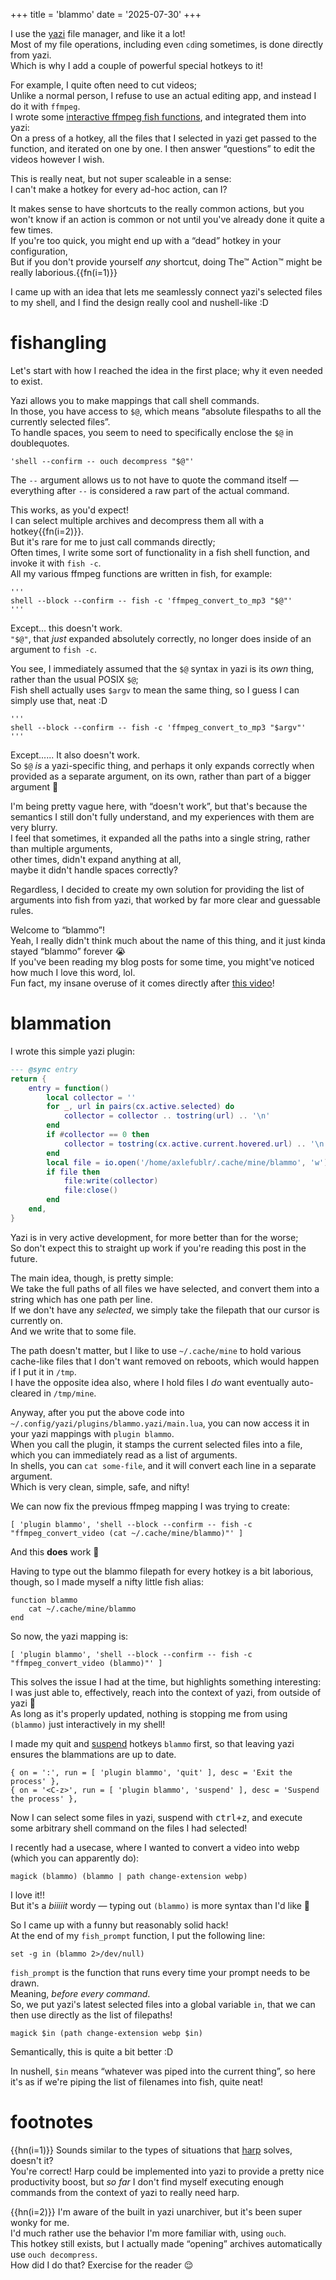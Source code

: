 +++
title = 'blammo'
date = '2025-07-30'
+++

I use the [yazi](https://github.com/sxyazi/yazi) file manager, and like it a lot! \
Most of my file operations, including even `cd`ing sometimes, is done directly from yazi. \
Which is why I add a couple of powerful special hotkeys to it!

For example, I quite often need to cut videos; \
Unlike a normal person, I refuse to use an actual editing app, and instead I do it with `ffmpeg`. \
I wrote some [interactive ffmpeg fish functions](https://github.com/Axlefublr/dotfiles/blob/main/fish/fun/ffmpeg.fish), and integrated them into yazi: \
On a press of a hotkey, all the files that I selected in yazi get passed to the function, and iterated on one by one.
I then answer “questions” to edit the videos however I wish.

This is really neat, but not super scaleable in a sense: \
I can't make a hotkey for every ad-hoc action, can I?

It makes sense to have shortcuts to the really common actions, but you won't know if an action is common or not until you've already done it quite a few times. \
If you're too quick, you might end up with a “dead” hotkey in your configuration, \
But if you don't provide yourself *any* shortcut, doing The™ Action™ might be really laborious.{{fn(i=1)}}

I came up with an idea that lets me seamlessly connect yazi's selected files to my shell, and I find the design really cool and nushell-like :D

# fishangling

Let's start with how I reached the idea in the first place; why it even needed to exist.

Yazi allows you to make mappings that call shell commands. \
In those, you have access to `$@`, which means “absolute filespaths to all the currently selected files”. \
To handle spaces, you seem to need to specifically enclose the `$@` in doublequotes.
```
'shell --confirm -- ouch decompress "$@"'
```
The `--` argument allows us to not have to quote the command itself — everything after `--` is considered a raw part of the actual command.

This works, as you'd expect! \
I can select multiple archives and decompress them all with a hotkey{{fn(i=2)}}. \
But it's rare for me to just call commands directly; \
Often times, I write some sort of functionality in a fish shell function, and invoke it with `fish -c`. \
All my various ffmpeg functions are written in fish, for example:
```
'''
shell --block --confirm -- fish -c 'ffmpeg_convert_to_mp3 "$@"'
'''
```
Except... this doesn't work. \
`"$@"`, that *just* expanded absolutely correctly, no longer does inside of an argument to `fish -c`.

You see, I immediately assumed that the `$@` syntax in yazi is its *own* thing, rather than the usual POSIX `$@`; \
Fish shell actually uses `$argv` to mean the same thing, so I guess I can simply use that, neat :D
```
'''
shell --block --confirm -- fish -c 'ffmpeg_convert_to_mp3 "$argv"'
'''
```
Except...... It also doesn't work. \
So `$@` *is* a yazi-specific thing, and perhaps it only expands correctly when provided as a separate argument, on its own, rather than part of a bigger argument 🧐

I'm being pretty vague here, with “doesn't work”, but that's because the semantics I still don't fully understand, and my experiences with them are very blurry. \
I feel that sometimes, it expanded all the paths into a single string, rather than multiple arguments, \
other times, didn't expand anything at all, \
maybe it didn't handle spaces correctly?

Regardless, I decided to create my own solution for providing the list of arguments into fish from yazi, that worked by far more clear and guessable rules.

Welcome to “blammo”! \
Yeah, I really didn't think much about the name of this thing, and it just kinda stayed “blammo” forever 😭 \
If you've been reading my blog posts for some time, you might've noticed how much I love this word, lol. \
Fun fact, my insane overuse of it comes directly after [this video](https://www.youtube.com/watch?v=Eqo7rMUKm9A)!

# blammation

I wrote this simple yazi plugin:

```lua
--- @sync entry
return {
	entry = function()
		local collector = ''
		for _, url in pairs(cx.active.selected) do
			collector = collector .. tostring(url) .. '\n'
		end
		if #collector == 0 then
			collector = tostring(cx.active.current.hovered.url) .. '\n'
		end
		local file = io.open('/home/axlefublr/.cache/mine/blammo', 'w')
		if file then
			file:write(collector)
			file:close()
		end
	end,
}
```

Yazi is in very active development, for more better than for the worse; \
So don't expect this to straight up work if you're reading this post in the future.

The main idea, though, is pretty simple: \
We take the full paths of all files we have selected, and convert them into a string which has one path per line. \
If we don't have any *selected*, we simply take the filepath that our cursor is currently on. \
And we write that to some file.

The path doesn't matter, but I like to use `~/.cache/mine` to hold various cache-like files that I don't want removed on reboots, which would happen if I put it in `/tmp`. \
I have the opposite idea also, where I hold files I *do* want eventually auto-cleared in `/tmp/mine`.

Anyway, after you put the above code into `~/.config/yazi/plugins/blammo.yazi/main.lua`, you can now access it in your yazi mappings with `plugin blammo`. \
When you call the plugin, it stamps the current selected files into a file, which you can immediately read as a list of arguments. \
In shells, you can `cat some-file`, and it will convert each line in a separate argument. \
Which is very clean, simple, safe, and nifty!

We can now fix the previous ffmpeg mapping I was trying to create:
```
[ 'plugin blammo', 'shell --block --confirm -- fish -c "ffmpeg_convert_video (cat ~/.cache/mine/blammo)"' ]
```
And this **does** work 🥳

Having to type out the blammo filepath for every hotkey is a bit laborious, though, so I made myself a nifty little fish alias:
```fish
function blammo
    cat ~/.cache/mine/blammo
end
```
So now, the yazi mapping is:
```
[ 'plugin blammo', 'shell --block --confirm -- fish -c "ffmpeg_convert_video (blammo)"' ]
```

This solves the issue I had at the time, but highlights something interesting: \
I was just able to, effectively, reach into the context of yazi, from outside of yazi 🤔 \
As long as it's properly updated, nothing is stopping me from using `(blammo)` just interactively in my shell!

I made my quit and [suspend](@/suspend/index.md) hotkeys `blammo` first, so that leaving yazi ensures the blammations are up to date.
```
{ on = ':', run = [ 'plugin blammo', 'quit' ], desc = 'Exit the process' },
{ on = '<C-z>', run = [ 'plugin blammo', 'suspend' ], desc = 'Suspend the process' },
```
Now I can select some files in yazi, suspend with <kbd>ctrl+z</kbd>, and execute some arbitrary shell command on the files I had selected!

I recently had a usecase, where I wanted to convert a video into webp (which you can apparently do):
```fish
magick (blammo) (blammo | path change-extension webp)
```

I love it!! \
But it's a *biiiiit* wordy — typing out `(blammo)` is more syntax than I'd like 🤔

So I came up with a funny but reasonably solid hack! \
At the end of my `fish_prompt` function, I put the following line:
```fish
set -g in (blammo 2>/dev/null)
```

`fish_prompt` is the function that runs every time your prompt needs to be drawn. \
Meaning, *before every command*. \
So, we put yazi's latest selected files into a global variable `in`, that we can then use directly as the list of filepaths!
```fish
magick $in (path change-extension webp $in)
```
Semantically, this is quite a bit better :D

In nushell, `$in` means “whatever was piped into the current thing”, so here it's as if we're piping the list of filenames into fish, quite neat!

# footnotes

{{hn(i=1)}} Sounds similar to the types of situations that [harp](@/harp/index.md) solves, doesn't it? \
You're correct! Harp could be implemented into yazi to provide a pretty nice productivity boost, but *so far* I don't find myself executing enough commands from the context of yazi to really need harp.

{{hn(i=2)}} I'm aware of the built in yazi unarchiver, but it's been super wonky for me. \
I'd much rather use the behavior I'm more familiar with, using `ouch`. \
This hotkey still exists, but I actually made “opening” archives automatically use `ouch decompress`. \
How did I do that? Exercise for the reader 😌
